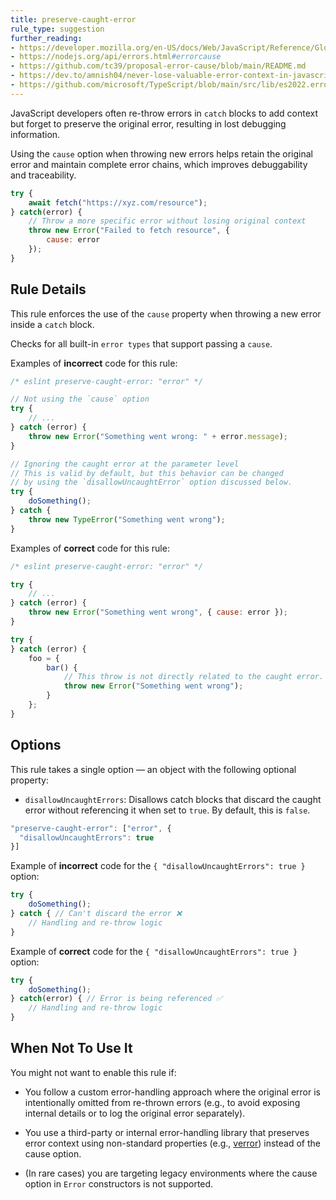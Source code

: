 ```yaml
---
title: preserve-caught-error
rule_type: suggestion
further_reading:
- https://developer.mozilla.org/en-US/docs/Web/JavaScript/Reference/Global_Objects/Error/cause
- https://nodejs.org/api/errors.html#errorcause
- https://github.com/tc39/proposal-error-cause/blob/main/README.md
- https://dev.to/amnish04/never-lose-valuable-error-context-in-javascript-3aco
- https://github.com/microsoft/TypeScript/blob/main/src/lib/es2022.error.d.ts
---
```


JavaScript developers often re-throw errors in `catch` blocks to add context but forget to preserve the original error, resulting in lost debugging information.

Using the `cause` option when throwing new errors helps retain the original error and maintain complete error chains, which improves debuggability and traceability.

```js
try {
	await fetch("https://xyz.com/resource");
} catch(error) {
	// Throw a more specific error without losing original context
	throw new Error("Failed to fetch resource", {
		cause: error
	});
}
```

## Rule Details

This rule enforces the use of the `cause` property when throwing a new error inside a `catch` block.

Checks for all built-in `error types` that support passing a `cause`.

Examples of **incorrect** code for this rule:

```js
/* eslint preserve-caught-error: "error" */

// Not using the `cause` option
try {
    // ...
} catch (error) {
    throw new Error("Something went wrong: " + error.message);
}

// Ignoring the caught error at the parameter level
// This is valid by default, but this behavior can be changed
// by using the `disallowUncaughtError` option discussed below.
try {
	doSomething();
} catch {
	throw new TypeError("Something went wrong");
}
```

Examples of **correct** code for this rule:

```js
/* eslint preserve-caught-error: "error" */

try {
    // ...
} catch (error) {
    throw new Error("Something went wrong", { cause: error });
}

try {
} catch (error) {
	foo = {
		bar() {
			// This throw is not directly related to the caught error.
			throw new Error("Something went wrong");
		}
	};
}
```

## Options
This rule takes a single option — an object with the following optional property:

- `disallowUncaughtErrors`: Disallows catch blocks that discard the caught error without referencing it when set to `true`. By default, this is `false`.

```js
"preserve-caught-error": ["error", {
  "disallowUncaughtErrors": true
}]
```

Example of **incorrect** code for the `{ "disallowUncaughtErrors": true }` option:

```js
try {
	doSomething();
} catch { // Can't discard the error ❌
	// Handling and re-throw logic
}
```

Example of **correct** code for the `{ "disallowUncaughtErrors": true }` option:

```js
try {
	doSomething();
} catch(error) { // Error is being referenced ✅
	// Handling and re-throw logic
}
```

## When Not To Use It

You might not want to enable this rule if:

- You follow a custom error-handling approach where the original error is intentionally omitted from re-thrown errors (e.g., to avoid exposing internal details or to log the original error separately).

- You use a third-party or internal error-handling library that preserves error context using non-standard properties (e.g., [verror](https://www.npmjs.com/package/verror)) instead of the cause option.

- (In rare cases) you are targeting legacy environments where the cause option in `Error` constructors is not supported.
